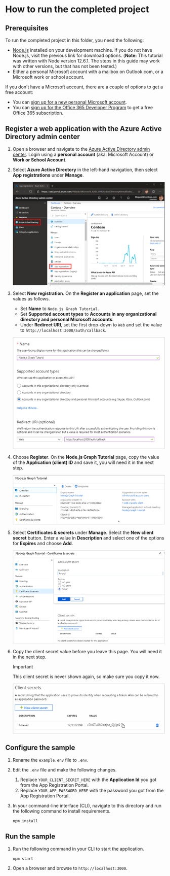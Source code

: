 # How to run the completed project

## Prerequisites

To run the completed project in this folder, you need the following:

- [Node.js](https://nodejs.org) installed on your development machine. If you do not have Node.js, visit the previous link for download options. (**Note:** This tutorial was written with Node version 12.6.1. The steps in this guide may work with other versions, but that has not been tested.)
- Either a personal Microsoft account with a mailbox on Outlook.com, or a Microsoft work or school account.

If you don't have a Microsoft account, there are a couple of options to get a free account:

- You can [sign up for a new personal Microsoft account](https://signup.live.com/signup?wa=wsignin1.0&rpsnv=12&ct=1454618383&rver=6.4.6456.0&wp=MBI_SSL_SHARED&wreply=https://mail.live.com/default.aspx&id=64855&cbcxt=mai&bk=1454618383&uiflavor=web&uaid=b213a65b4fdc484382b6622b3ecaa547&mkt=E-US&lc=1033&lic=1).
- You can [sign up for the Office 365 Developer Program](https://developer.microsoft.com/office/dev-program) to get a free Office 365 subscription.

## Register a web application with the Azure Active Directory admin center

1. Open a browser and navigate to the [Azure Active Directory admin center](https://aad.portal.azure.com). Login using a **personal account** (aka: Microsoft Account) or **Work or School Account**.

1. Select **Azure Active Directory** in the left-hand navigation, then select **App registrations** under **Manage**.

    ![A screenshot of the App registrations ](/tutorial/images/aad-portal-app-registrations.png)

1. Select **New registration**. On the **Register an application** page, set the values as follows.

    - Set **Name** to `Node.js Graph Tutorial`.
    - Set **Supported account types** to **Accounts in any organizational directory and personal Microsoft accounts**.
    - Under **Redirect URI**, set the first drop-down to `Web` and set the value to `http://localhost:3000/auth/callback`.

    ![A screenshot of the Register an application page](/tutorial/images/aad-register-an-app.png)

1. Choose **Register**. On the **Node.js Graph Tutorial** page, copy the value of the **Application (client) ID** and save it, you will need it in the next step.

    ![A screenshot of the application ID of the new app registration](/tutorial/images/aad-application-id.png)

1. Select **Certificates & secrets** under **Manage**. Select the **New client secret** button. Enter a value in **Description** and select one of the options for **Expires** and choose **Add**.

    ![A screenshot of the Add a client secret dialog](/tutorial/images/aad-new-client-secret.png)

1. Copy the client secret value before you leave this page. You will need it in the next step.

    > [!IMPORTANT]
    > This client secret is never shown again, so make sure you copy it now.

    ![A screenshot of the newly added client secret](/tutorial/images/aad-copy-client-secret.png)

## Configure the sample

1. Rename the `example.env` file to `.env`.
1. Edit the `.env` file and make the following changes.
    1. Replace `YOUR_CLIENT_SECRET_HERE` with the **Application Id** you got from the App Registration Portal.
    1. Replace `YOUR_APP_PASSWORD_HERE` with the password you got from the App Registration Portal.
1. In your command-line interface (CLI), navigate to this directory and run the following command to install requirements.

    ```Shell
    npm install
    ```

## Run the sample

1. Run the following command in your CLI to start the application.

    ```Shell
    npm start
    ```

1. Open a browser and browse to `http://localhost:3000`.
